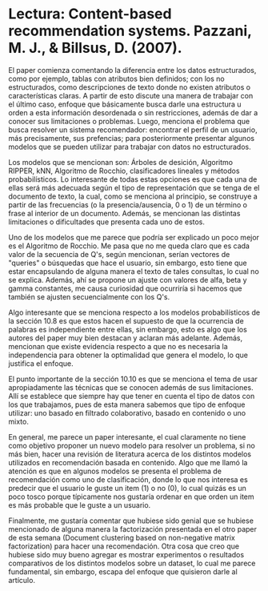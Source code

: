 # Lectura: Content-based recommendation systems. Pazzani, M. J., & Billsus, D. (2007).

El paper comienza comentando la diferencia entre los datos estructurados, como por ejemplo, tablas con atributos bien definidos; con los no estructurados, como descripciones de texto donde no existen atributos o características claras. A partir de esto discute una manera de trabajar con el último caso, enfoque que básicamente busca darle una estructura u orden a esta información desordenada o sin restricciones, además de dar a conocer sus limitaciones o problemas. Luego, menciona el problema que busca resolver un sistema recomendador: encontrar el perfil de un usuario, más precisamente, sus prefencias; para posteriormente presentar algunos modelos que se pueden utilizar para trabajar con datos no estructurados. 

Los modelos que se mencionan son: Árboles de desición, Algoritmo RIPPER, kNN, Algoritmo de Rocchio, clasificadores lineales y métodos probabilísticos. Lo interesante de todas estas opciones es que cada una de ellas será más adecuada según el tipo de representación que se tenga de el documento de texto, la cual, como se menciona al principio, se construye a partir de las frecuencias (o la presencia/ausencia, 0 o 1) de un término o frase al interior de un documento. Además, se mencionan las distintas limitaciones o dificultades que presenta cada uno de estos.

Uno de los modelos que me parece que podría ser explicado un poco mejor es el Algoritmo de Rocchio. Me pasa que no me queda claro que es cada valor de la secuencia de Q's, según mencionan, serían vectores de "queries" o búsquedas que hace el usuario, sin embargo, esto tiene que estar encapsulando de alguna manera el texto de tales consultas, lo cual no se explica. Además, ahí se propone un ajuste con valores de alfa, beta y gamma constantes, me causa curiosidad que ocurriría si hacemos que también se ajusten secuencialmente con los Q's. 

Algo interesante que se menciona respecto a los modelos probabilísticos de la sección 10.8 es que estos hacen el supuesto de que la ocurrencia de palabras es independiente entre ellas, sin embargo, esto es algo que los autores del paper muy bien destacan y aclaran más adelante. Además, mencionan que existe evidencia respecto a que no es necesaria la independencia para obtener la optimalidad que genera el modelo, lo que justifica el enfoque.

El punto importante de la sección 10.10 es que se menciona el tema de usar apropiadamente las técnicas que se conocen además de sus limitaciones. Allí se establece que siempre hay que tener en cuenta el tipo de datos con los que trabajamos, pues de esta manera sabemos que tipo de enfoque utilizar: uno basado en filtrado colaborativo, basado en contenido o uno mixto.

En general, me parece un paper interesante, el cual claramente no tiene como objetivo proponer un nuevo modelo para resolver un problema, si no más bien, hacer una revisión de literatura acerca de los distintos modelos utilizados en recomendación basada en contenido. Algo que me llamó la atención es que en algunos modelos se presenta el problema de recomendación como uno de clasificación, donde lo que nos interesa es predecir que el usuario le guste un item (1) o no (0), lo cual quizás es un poco tosco porque típicamente nos gustaría ordenar en que orden un item es más probable que le guste a un usuario. 

Finalmente, me gustaría comentar que hubiese sido genial que se hubiese mencionado de alguna manera la factorización presentada en el otro paper de esta semana (Document clustering based on non-negative matrix factorization) para hacer una recomendación. Otra cosa que creo que hubiese sido muy bueno agregar es mostrar experimentos o resultados comparativos de los distintos modelos sobre un dataset, lo cual me parece fundamental, sin embargo, escapa del enfoque que quisieron darle al artículo. 
